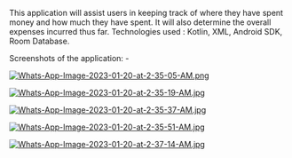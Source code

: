 
This application will assist users in keeping track of where they have spent money and how much they have spent. 
It will also determine the overall expenses incurred thus far. 
Technologies used : Kotlin, XML, Android SDK, Room Database.

Screenshots of the application: - 

[![Whats-App-Image-2023-01-20-at-2-35-05-AM.png](https://i.postimg.cc/9fCzP9ZJ/Whats-App-Image-2023-01-20-at-2-35-05-AM.png)](https://postimg.cc/68b9tyHv)

[![Whats-App-Image-2023-01-20-at-2-35-19-AM.jpg](https://i.postimg.cc/G2j2SmJd/Whats-App-Image-2023-01-20-at-2-35-19-AM.jpg)](https://postimg.cc/qhz4N055)

[![Whats-App-Image-2023-01-20-at-2-35-37-AM.jpg](https://i.postimg.cc/CxWzRtxT/Whats-App-Image-2023-01-20-at-2-35-37-AM.jpg)](https://postimg.cc/MnmW49Bd)

[![Whats-App-Image-2023-01-20-at-2-35-51-AM.jpg](https://i.postimg.cc/MGVXVDnc/Whats-App-Image-2023-01-20-at-2-35-51-AM.jpg)](https://postimg.cc/Lq4HMjBR)

[![Whats-App-Image-2023-01-20-at-2-37-14-AM.jpg](https://i.postimg.cc/bJPrTtnm/Whats-App-Image-2023-01-20-at-2-37-14-AM.jpg)](https://postimg.cc/PL6dfN2D)
